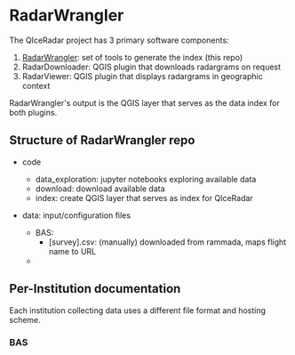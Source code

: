 # RadarWrangler

The QIceRadar project has 3 primary software components:
1. [RadarWrangler](https://github.com/qiceradar/radar_wrangler): set of tools to generate the index (this repo)
2. RadarDownloader: QGIS plugin that downloads radargrams on request
3. RadarViewer: QGIS plugin that displays radargrams in geographic context

RadarWrangler's output is the QGIS layer that serves as the data index for both plugins.

## Structure of RadarWrangler repo

* code
  * data_exploration: jupyter notebooks exploring available data
  * download: download available data
  * index: create QGIS layer that serves as index for QIceRadar


* data: input/configuration files
  * BAS:
    * [survey].csv: (manually) downloaded from rammada, maps flight name to URL
  *

## Per-Institution documentation

Each institution collecting data uses a different file format and hosting scheme.

### BAS

